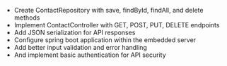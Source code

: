 -	Create ContactRepository with save, findById, findAll, and delete methods
-	Implement ContactController with GET, POST, PUT, DELETE endpoints
-	Add JSON serialization for API responses
-	Configure spring boot application within the embedded server
-	Add better input validation and error handling
-	And implement basic authentication for API security
